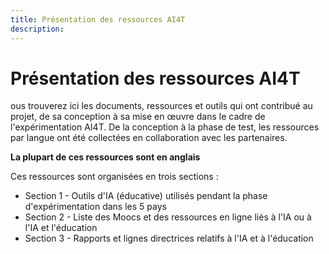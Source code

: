 ```yaml
---
title: Présentation des ressources AI4T
description:
---
```

# Présentation des ressources AI4T
ous trouverez ici les documents, ressources et outils qui ont contribué au projet, de sa conception à sa mise en œuvre dans le cadre de l'expérimentation AI4T.
De la conception à la phase de test, les ressources par langue ont été collectées en collaboration avec les partenaires.

**La plupart de ces ressources sont en anglais**

Ces ressources sont organisées en trois sections :

- Section 1 - Outils d'IA (éducative) utilisés pendant la phase d'expérimentation dans les 5 pays  
- Section 2 - Liste des Moocs et des ressources en ligne liés à l'IA ou à l'IA et l'éducation  
- Section 3 - Rapports et lignes directrices relatifs à l'IA et à l'éducation
